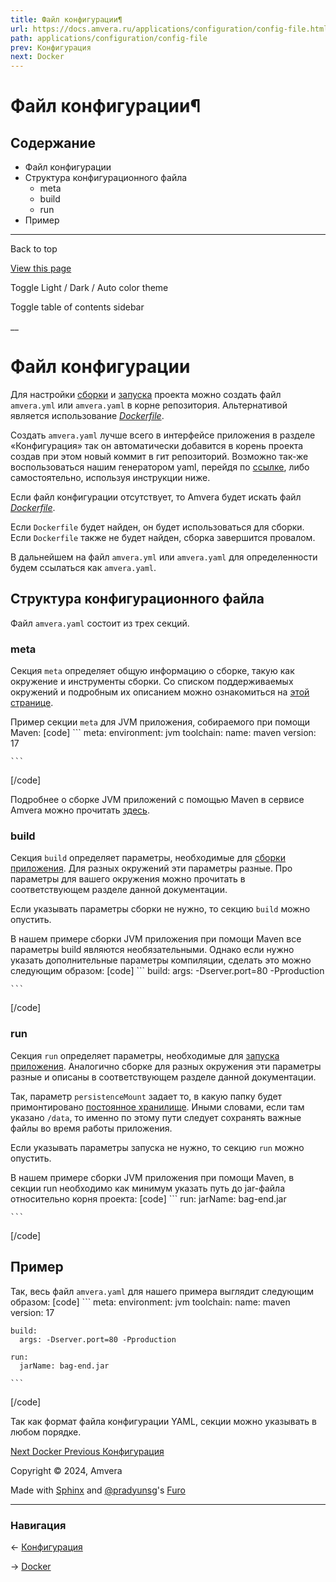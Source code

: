 ```yaml
---
title: Файл конфигурации¶
url: https://docs.amvera.ru/applications/configuration/config-file.html
path: applications/configuration/config-file
prev: Конфигурация
next: Docker
---
```


# Файл конфигурации¶

## Содержание

- Файл конфигурации
- Структура конфигурационного файла
  - meta
  - build
  - run
- Пример

---

Back to top

[ View this page ](<../../_sources/applications/configuration/config-file.md.txt> "View this page")

Toggle Light / Dark / Auto color theme

Toggle table of contents sidebar

__

# Файл конфигурации

Для настройки [сборки](../build.md) и [запуска](../run.md) проекта можно создать файл ``amvera.yml`` или ``amvera.yaml`` в корне репозитория. Альтернативой является использование [_Dockerfile_](docker.md).

Создать ``amvera.yaml`` лучше всего в интерфейсе приложения в разделе «Конфигурация» так он автоматически добавится в корень проекта создав при этом новый коммит в гит репозиторий. Возможно так-же воспользоваться нашим генератором yaml, перейдя по [ссылке](<https://manifest.amvera.ru/>), либо самостоятельно, используя инструкции ниже.

Если файл конфигурации отсутствует, то Amvera будет искать файл [_Dockerfile_](docker.md).

Если ``Dockerfile`` будет найден, он будет использоваться для сборки. Если ``Dockerfile`` также не будет найден, сборка завершится провалом.

В дальнейшем на файл ``amvera.yml`` или ``amvera.yaml`` для определенности будем ссылаться как ``amvera.yaml``.

## Структура конфигурационного файла

Файл ``amvera.yaml`` состоит из трех секций.

### meta

Секция ``meta`` определяет общую информацию о сборке, такую как окружение и инструменты сборки. Со списком поддерживаемых окружений и подробным их описанием можно ознакомиться на [этой странице](../supported-env.md).

Пример секции ``meta`` для JVM приложения, собираемого при помощи Maven:
[code] 
    ```
    meta:
      environment: jvm
      toolchain:
        name: maven
        version: 17
    
    ```
    
[/code]

Подробнее о сборке JVM приложений с помощью Maven в сервисе Amvera можно прочитать [здесь](../environments/jvm-maven.md).

### build

Секция ``build`` определяет параметры, необходимые для [сборки приложения](../build.md). Для разных окружений эти параметры разные. Про параметры для вашего окружения можно прочитать в соответствующем разделе данной документации.

Если указывать параметры сборки не нужно, то секцию ``build`` можно опустить.

В нашем примере сборки JVM приложения при помощи Maven все параметры build являются необязательными. Однако если нужно указать дополнительные параметры компиляции, сделать это можно следующим образом:
[code] 
    ```
    build:
      args: -Dserver.port=80 -Pproduction
    
    ```
    
[/code]

### run

Секция ``run`` определяет параметры, необходимые для [запуска приложения](../run.md). Аналогично сборке для разных окружения эти параметры разные и описаны в соответствующем разделе данной документации.

Так, параметр ``persistenceMount`` задает то, в какую папку будет примонтировано [постоянное хранилище](../storage.md#data). Иными словами, если там указано ``/data``, то именно по этому пути следует сохранять важные файлы во время работы приложения.

Если указывать параметры запуска не нужно, то секцию ``run`` можно опустить.

В нашем примере сборки JVM приложения при помощи Maven, в секции run необходимо как минимум указать путь до jar-файла относительно корня проекта:
[code] 
    ```
    run:
      jarName: bag-end.jar
    
    ```
    
[/code]

## Пример

Так, весь файл ``amvera.yaml`` для нашего примера выглядит следующим образом:
[code] 
    ```
    meta:
      environment: jvm
      toolchain:
        name: maven
        version: 17
    
    build:
      args: -Dserver.port=80 -Pproduction
    
    run:
      jarName: bag-end.jar
    
    ```
    
[/code]

Так как формат файла конфигурации YAML, секции можно указывать в любом порядке.

[ Next Docker ](docker.md) [ Previous Конфигурация ](../configuration.md)

Copyright © 2024, Amvera 

Made with [Sphinx](<https://www.sphinx-doc.org/>) and [@pradyunsg](<https://pradyunsg.me>)'s [Furo](<https://github.com/pradyunsg/furo>)


---

### Навигация

← [Конфигурация](configuration.md)

→ [Docker](docker.md)
